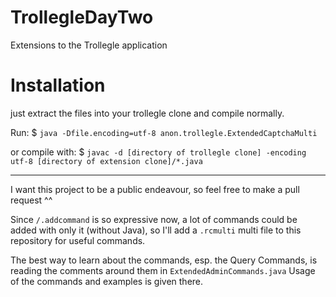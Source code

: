 # TrollegleDayTwo
Extensions to the Trollegle application

# Installation 

just extract the files into your trollegle clone and compile normally.

Run: $ `java -Dfile.encoding=utf-8 anon.trollegle.ExtendedCaptchaMulti`

or compile with: $ `javac -d [directory of trollegle clone] -encoding utf-8 [directory of extension clone]/*.java`

---

I want this project to be a public endeavour, so feel free to make a pull request ^^

Since `/.addcommand` is so expressive now, a lot of commands could be added with only it (without Java), so I'll add a `.rcmulti` multi file to this repository for useful commands.

The best way to learn about the commands, esp. the Query Commands, is reading the comments around them in `ExtendedAdminCommands.java`
Usage of the commands and examples is given there.
